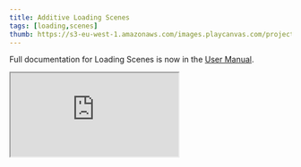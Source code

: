 ```yaml
---
title: Additive Loading Scenes
tags: [loading,scenes]
thumb: https://s3-eu-west-1.amazonaws.com/images.playcanvas.com/projects/12/685077/E32FB5-image-75.jpg
---
```


Full documentation for Loading Scenes is now in the [User Manual][documentation-page].

<div className='iframe-container'>
    <iframe src="https://playcanv.as/e/p/cjBInud1/" title="Additive Loading Scenes"></iframe>
</div>

[documentation-page]: /user-manual/scenes/loading-scenes/
